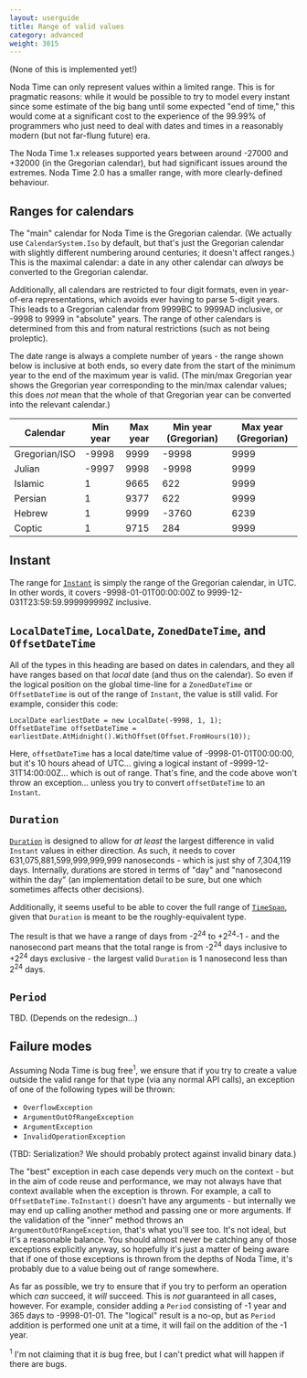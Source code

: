 ```yaml
---
layout: userguide
title: Range of valid values
category: advanced
weight: 3015
---
```


(None of this is implemented yet!)

Noda Time can only represent values within a limited range. This is for pragmatic reasons:
while it would be possible to try to model every instant since some estimate of the big
bang until some expected "end of time," this would come at a significant cost to the
experience of the 99.99% of programmers who just need to deal with dates and times in a
reasonably modern (but not far-flung future) era.

The Noda Time 1.x releases supported years between around -27000 and +32000 (in the Gregorian
calendar), but had significant issues around the extremes. Noda Time 2.0 has a smaller range,
with more clearly-defined behaviour.

Ranges for calendars
-----

The "main" calendar for Noda Time is the Gregorian calendar. (We actually use `CalendarSystem.Iso`
by default, but that's just the Gregorian calendar with slightly different numbering around centuries;
it doesn't affect ranges.) This is the maximal calendar: a date in any other calendar can *always* be
converted to the Gregorian calendar.

Additionally, all calendars are restricted to four digit formats, even in year-of-era representations,
which avoids ever having to parse 5-digit years. This leads to a Gregorian calendar from 9999BC to
9999AD inclusive, or -9998 to 9999 in "absolute" years. The range of other calendars is determined from this
and from natural restrictions (such as not being proleptic).

The date range is always a complete number of years - the range shown below is inclusive at both ends, so every
date from the start of the minimum year to the end of the maximum year is valid. (The min/max Gregorian year
shows the Gregorian year corresponding to the min/max calendar values; this does *not* mean that the whole of
that Gregorian year can be converted into the relevant calendar.)

<table>
	<thead>
		<tr>
			<th>Calendar</th>
			<th>Min year</th>
			<th>Max year</th>
			<th>Min year (Gregorian)</th>
			<th>Max year (Gregorian)</th>
		</tr>
	</thead>
	<tbody>
		<tr>
			<td>Gregorian/ISO</td>
			<td>-9998</td>
			<td>9999</td>
			<td>-9998</td>
			<td>9999</td>
		</tr>
		<tr>
			<td>Julian</td>
			<td>-9997</td>
			<td>9998</td>
			<td>-9998</td>
			<td>9999</td>
		</tr>
		<tr>
			<td>Islamic</td>
			<td>1</td>
			<td>9665</td>
			<td>622</td>
			<td>9999</td>
		</tr>
		<tr>
			<td>Persian</td>
			<td>1</td>
			<td>9377</td>
			<td>622</td>
			<td>9999</td>
		</tr>
		<tr>
			<td>Hebrew</td>
			<td>1</td>
			<td>9999</td>
			<td>-3760</td>
			<td>6239</td>
		</tr>
		<tr>
			<td>Coptic</td>
			<td>1</td>
			<td>9715</td>
			<td>284</td>
			<td>9999</td>
		</tr>		
	</tbody>
</table>

Instant
----

The range for [`Instant`](noda-type://NodaTime.Instant) is simply the range of the Gregorian calendar, in UTC.
In other words, it covers -9998-01-01T00:00:00Z to 9999-12-031T23:59:59.999999999Z inclusive.

`LocalDateTime`, `LocalDate`, `ZonedDateTime`, and `OffsetDateTime`
----

All of the types in this heading are based on dates in calendars, and they all have ranges based on that
*local* date (and thus on the calendar). So even if the logical position on the global time-line for a
`ZonedDateTime` or `OffsetDateTime` is out of the range of `Instant`, the value is still valid. For example, consider
this code:

    LocalDate earliestDate = new LocalDate(-9998, 1, 1);
    OffsetDateTime offsetDateTime = earliestDate.AtMidnight().WithOffset(Offset.FromHours(10));

Here, `offsetDateTime` has a local date/time value of -9998-01-01T00:00:00, but it's 10 hours ahead of UTC... giving a logical
instant of -9999-12-31T14:00:00Z... which is out of range. That's fine, and the code above won't throw an exception... unless
you try to convert `offsetDateTime` to an `Instant`.

`Duration`
----

[`Duration`](noda-type://NodaTime.Duration) is designed to allow for *at least* the largest difference in
valid `Instant` values in either direction. As such, it needs to cover 631,075,881,599,999,999,999 nanoseconds -
which is just shy of 7,304,119 days. Internally, durations are stored in terms of "day" and "nanosecond within the day" (an 
implementation detail to be sure, but one which sometimes affects other decisions).

Additionally, it seems useful to be able to cover the full range of
[`TimeSpan`](http://msdn.microsoft.com/en-us/library/system.timespan), given that `Duration` is meant to be the roughly-equivalent
type.

The result is that we have a range of days from -2<sup>24</sup> to +2<sup>24</sup>-1 - and the nanosecond part means that the
total range is from -2<sup>24</sup> days inclusive to +2<sup>24</sup> days exclusive - the largest valid `Duration` is 1 
nanosecond less than 2<sup>24</sup> days.

`Period`
----

TBD. (Depends on the redesign...)

Failure modes
----

Assuming Noda Time is bug free<sup>1</sup>, we ensure that if you try to create a value outside the valid
range for that type (via any normal API calls), an exception of one of the following types will be thrown:

- `OverflowException`
- `ArgumentOutOfRangeException`
- `ArgumentException`
- `InvalidOperationException`

(TBD: Serialization? We should probably protect against invalid binary data.)

The "best" exception in each case depends very much on the context - but in the aim of code reuse and
performance, we may not always have that context available when the exception is thrown. For example, a call
to `OffsetDateTime.ToInstant()` doesn't have any arguments - but internally we may end up calling another method
and passing one or more arguments. If the validation of the "inner" method throws an `ArgumentOutOfRangeException`,
that's what you'll see too. It's not ideal, but it's a reasonable balance. You should almost never be catching any
of those exceptions explicitly anyway, so hopefully it's just a matter of being aware that if one of those exceptions
is thrown from the depths of Noda Time, it's probably due to a value being out of range somewhere.

As far as possible, we try to ensure that if you try to perform an operation which *can* succeed, it *will* succeed.
This is *not* guaranteed in all cases, however. For example, consider adding a `Period` consisting of -1 year and 365 days
to -9998-01-01. The "logical" result is a no-op, but as `Period` addition is performed one unit at a time, it will fail
on the addition of the -1 year.

<sup>1</sup> I'm not claiming that it *is* bug free, but I can't predict what will happen if there are bugs.